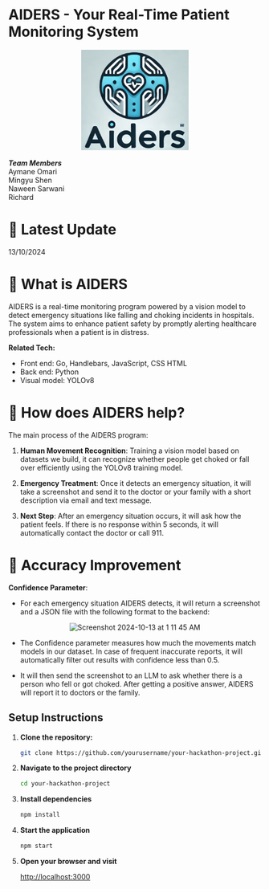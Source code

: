 # AIDERS - Your Real-Time Patient Monitoring System

<div align="center">
  <img alt="AIDERS" height="200px" src="https://github.com/naweensar/HackHarvard/blob/main/public/images/aiders-logo.PNG">
</div>

***Team Members***\
Aymane Omari\
Mingyu Shen\
Naween Sarwani\
Richard

# 🚩 Latest Update
13/10/2024

# 🤔 What is AIDERS
AIDERS is a real-time monitoring program powered by a vision model to detect emergency situations like falling and choking incidents in hospitals. The system aims to enhance patient safety by promptly alerting healthcare professionals when a patient is in distress.

**Related Tech:**

- Front end: Go, Handlebars, JavaScript, CSS HTML
- Back end: Python
- Visual model: YOLOv8
  
# 🚀 How does AIDERS help?

The main process of the AIDERS program:

1. **Human Movement Recognition**: Training a vision model based on datasets we build, it can recognize whether people get choked or fall over efficiently using the YOLOv8 training model.

2. **Emergency Treatment**: Once it detects an emergency situation, it will take a screenshot and send it to the doctor or your family with a short description via email and text message.

3. **Next Step**: After an emergency situation occurs, it will ask how the patient feels. If there is no response within 5 seconds, it will automatically contact the doctor or call 911.

# 🎯 Accuracy Improvement

**Confidence Parameter**:
- For each emergency situation AIDERS detects, it will return a screenshot and a JSON file with the following format to the backend:

<div align="center">
  <img width="461" alt="Screenshot 2024-10-13 at 1 11 45 AM" src="https://github.com/user-attachments/assets/861214ac-6ca2-4c5a-83e8-7700d6db3960">
</div>

- The Confidence parameter measures how much the movements match models in our dataset. In case of frequent inaccurate reports, it will automatically filter out results with confidence less than 0.5.

- It will then send the screenshot to an LLM to ask whether there is a person who fell or got choked. After getting a positive answer, AIDERS will report it to doctors or the family.

## Setup Instructions

1. **Clone the repository:**

   ```bash
   git clone https://github.com/yourusername/your-hackathon-project.git
   ```

2. **Navigate to the project directory**

   ```bash
   cd your-hackathon-project
   ```

3. **Install dependencies**

   ```bash
   npm install
   ```

4. **Start the application**

   ```bash
   npm start
   ```

5. **Open your browser and visit**

   [http://localhost:3000](http://localhost:3000)

